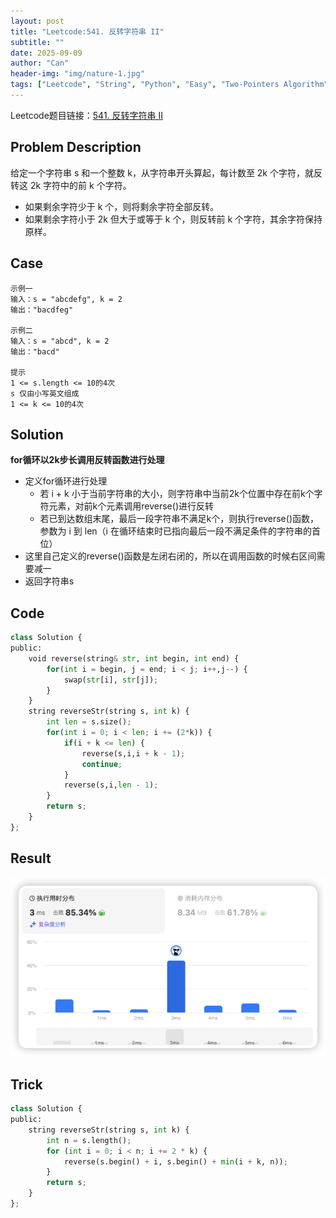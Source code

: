```yaml
---
layout: post
title: "Leetcode:541. 反转字符串 II"
subtitle: ""
date: 2025-09-09
author: "Can"
header-img: "img/nature-1.jpg"
tags: ["Leetcode", "String", "Python", "Easy", "Two-Pointers Algorithm"]
---
```


Leetcode题目链接：[541. 反转字符串 II](https://leetcode.cn/problems/reverse-string-ii/)

## Problem Description
给定一个字符串 s 和一个整数 k，从字符串开头算起，每计数至 2k 个字符，就反转这 2k 字符中的前 k 个字符。
* 如果剩余字符少于 k 个，则将剩余字符全部反转。
* 如果剩余字符小于 2k 但大于或等于 k 个，则反转前 k 个字符，其余字符保持原样。

## Case
```
示例一
输入：s = "abcdefg", k = 2
输出："bacdfeg"

示例二
输入：s = "abcd", k = 2
输出："bacd"

提示
1 <= s.length <= 10的4次
s 仅由小写英文组成
1 <= k <= 10的4次
```

## Solution
**for循环以2k步长调用反转函数进行处理**
* 定义for循环进行处理
    * 若 i + k 小于当前字符串的大小，则字符串中当前2k个位置中存在前k个字符元素，对前k个元素调用reverse()进行反转
    * 若已到达数组末尾，最后一段字符串不满足k个，则执行reverse()函数，参数为 i 到 len（i 在循环结束时已指向最后一段不满足条件的字符串的首位）
* 这里自己定义的reverse()函数是左闭右闭的，所以在调用函数的时候右区间需要减一
* 返回字符串s

## Code
```python
class Solution {
public:
    void reverse(string& str, int begin, int end) {
        for(int i = begin, j = end; i < j; i++,j--) {
            swap(str[i], str[j]);
        }
    }
    string reverseStr(string s, int k) {
        int len = s.size();
        for(int i = 0; i < len; i += (2*k)) {
            if(i + k <= len) {
                reverse(s,i,i + k - 1);
                continue;
            }
            reverse(s,i,len - 1);
        }
        return s;
    }
};
```

## Result
![result](/img/leetcode/541.png)

## Trick
```python
class Solution {
public:
    string reverseStr(string s, int k) {
        int n = s.length();
        for (int i = 0; i < n; i += 2 * k) {
            reverse(s.begin() + i, s.begin() + min(i + k, n));
        }
        return s;
    }
};
```
